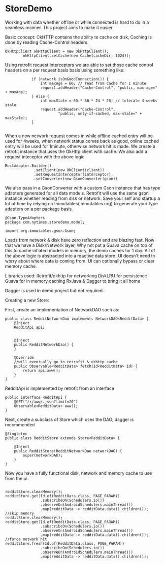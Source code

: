 # StoreDemo
Working with data whether offline or while connected is hard to do in a seamless manner. This project aims to make it easier. 


Basic concept:
OkHTTP contains the ability to cache on disk, Caching is done by reading Cache-Control headers.  
```
OkHttpClient okHttpClient = new OkHttpClient();
        okHttpClient.setCache(new Cache(cacheDir, 1024));
  ```

Using retrofit request interceptors we are able to set those cache control headers on a per request basis basis using something like:

```
            if (network.isOnGoodConnection()) {
                int maxAge = 60; // read from cache for 1 minute
                request.addHeader("Cache-Control", "public, max-age=" + maxAge);
            } else {
                int maxStale = 60 * 60 * 24 * 28; // tolerate 4-weeks stale
                request.addHeader("Cache-Control",
                        "public, only-if-cached, max-stale=" + maxStale);
            }
        
  ```

   When a new network request comes in while offline cached entry will be used for 4weeks, when network status comes back as good, online cached entry will be used for 1minute, otherwise network hit is made. We create a retrofit instance that uses the OkHttp client with cache.  We also add a request inteceptor with the above logic
   
   ```
   RestAdapter.Builder()
                .setClient(new OkClient(client))
                .setRequestInterceptor(interceptor);
                .setConverter(new GsonConverter(gson))

  ```
  We also pass in a GsonConverter with a custom Gson instance that has type adapters generated for all data models.  Retrofit will use the same gson instance whether reading from disk or network. Save your self and startup a lot of time by relying on Immutables(Immutables.org) to generate your type adapters on a per package basis. 
  ```
  @Gson.TypeAdapters
package com.nytimes.storedemo.model;

import org.immutables.gson.Gson;
```
 Loads from network & disk have zero reflection and are blazing fast. Now that we have a Disk/Network layer, Why not put a Guava cache on top of this to cache inflated models in memory, the demo caches for 1 day. All of the above logic is abstracted into a reactive data store. UI doesn't need to worry about where data is coming from. UI can optionally bypass or clear memory cache. 


Libraries used:
Retrofit/okhttp for networking
DiskLRU for persistence 
Guava for in memory caching 
RxJava & Dagger to bring it all home

Dagger is used in demo project but not required. 


Creating a new Store:

First, create an implementation of NetworkDAO such as:
```
public class RedditNetworkDao implements NetworkDAO<RedditData> {
    @Inject
    RedditApi api;


    @Inject
    public RedditNetworkDao() {
    }

    @Override
    //will eventually go to retrofit & okhttp cache
    public Observable<RedditData> fetch(Id<RedditData> id) {
        return api.aww();
    }
}
```

RedditApi is implemented by retrofit from an interface
```
public interface RedditApi {
    @GET("/r/aww/.json?limit=20")
    Observable<RedditData> aww();
}
```



Next, create a subclass of Store which uses the DAO, dagger is recommended
```
@Singleton
public class RedditStore extends Store<RedditData> {

    @Inject
    public RedditStore(RedditNetworkDao networkDAO) {
        super(networkDAO);
    }
}
```

Now you have a fully functional disk, network and memory cache to use from the ui:
```

redditStore.clearMemory();
redditStore.get(Id.of(RedditData.class, PAGE_PARAM))
                .subscribeOn(Schedulers.io())
                .observeOn(AndroidSchedulers.mainThread())
                .map(redditData -> redditData.data().children());
//skip memory
redditStore.clearMemory();
redditStore.get(Id.of(RedditData.class, PAGE_PARAM))
                .subscribeOn(Schedulers.io())
                .observeOn(AndroidSchedulers.mainThread())
                .map(redditData -> redditData.data().children());
//force network hit
redditStore.fresh(Id.of(RedditData.class, PAGE_PARAM))
                .subscribeOn(Schedulers.io())
                .observeOn(AndroidSchedulers.mainThread())
                .map(redditData -> redditData.data().children());

```

